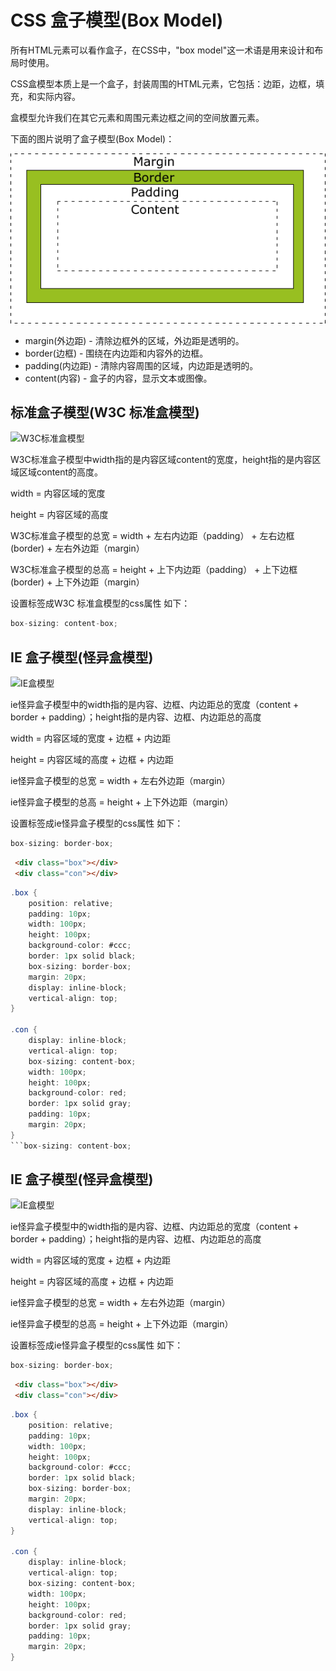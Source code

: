 # CSS 盒子模型(Box Model)

所有HTML元素可以看作盒子，在CSS中，"box model"这一术语是用来设计和布局时使用。

CSS盒模型本质上是一个盒子，封装周围的HTML元素，它包括：边距，边框，填充，和实际内容。

盒模型允许我们在其它元素和周围元素边框之间的空间放置元素。

下面的图片说明了盒子模型(Box Model)：

<img src="./img/box.gif" class="zoom-custom-imgs" />

- margin(外边距) - 清除边框外的区域，外边距是透明的。
- border(边框) - 围绕在内边距和内容外的边框。
- padding(内边距) - 清除内容周围的区域，内边距是透明的。
- content(内容) - 盒子的内容，显示文本或图像。


## 标准盒子模型(W3C 标准盒模型)

![W3C标准盒模型](../static/images/css/lesson8/content-box.jpg)

W3C标准盒子模型中width指的是内容区域content的宽度，height指的是内容区域区域content的高度。

width = 内容区域的宽度   

height = 内容区域的高度

W3C标准盒子模型的总宽 = width + 左右内边距（padding） + 左右边框(border) + 左右外边距（margin）

W3C标准盒子模型的总高 = height + 上下内边距（padding） + 上下边框(border) + 上下外边距（margin）

设置标签成W3C 标准盒模型的css属性 如下：

```cs
box-sizing: content-box;
```

## IE 盒子模型(怪异盒模型)

![IE盒模型](../static/images/css/lesson8/border-box.jpg)

ie怪异盒子模型中的width指的是内容、边框、内边距总的宽度（content + border + padding）；height指的是内容、边框、内边距总的高度

width = 内容区域的宽度 + 边框 + 内边距   

height = 内容区域的高度 + 边框  + 内边距

ie怪异盒子模型的总宽 = width + 左右外边距（margin）

ie怪异盒子模型的总高 = height + 上下外边距（margin）

设置标签成ie怪异盒子模型的css属性 如下：
```cs
box-sizing: border-box;
```

```html
 <div class="box"></div>
 <div class="con"></div>
```

```cs
.box {
    position: relative;
    padding: 10px;
    width: 100px;
    height: 100px;
    background-color: #ccc;
    border: 1px solid black;
    box-sizing: border-box;
    margin: 20px;
    display: inline-block;
    vertical-align: top;
}

.con {
    display: inline-block;
    vertical-align: top;
    box-sizing: content-box;
    width: 100px;
    height: 100px;
    background-color: red;
    border: 1px solid gray;
    padding: 10px;
    margin: 20px;
}
```box-sizing: content-box;
```

## IE 盒子模型(怪异盒模型)

![IE盒模型](../static/images/css/lesson8/border-box.jpg)

ie怪异盒子模型中的width指的是内容、边框、内边距总的宽度（content + border + padding）；height指的是内容、边框、内边距总的高度

width = 内容区域的宽度 + 边框 + 内边距   

height = 内容区域的高度 + 边框  + 内边距

ie怪异盒子模型的总宽 = width + 左右外边距（margin）

ie怪异盒子模型的总高 = height + 上下外边距（margin）

设置标签成ie怪异盒子模型的css属性 如下：
```cs
box-sizing: border-box;
```

```html
 <div class="box"></div>
 <div class="con"></div>
```

```cs
.box {
    position: relative;
    padding: 10px;
    width: 100px;
    height: 100px;
    background-color: #ccc;
    border: 1px solid black;
    box-sizing: border-box;
    margin: 20px;
    display: inline-block;
    vertical-align: top;
}

.con {
    display: inline-block;
    vertical-align: top;
    box-sizing: content-box;
    width: 100px;
    height: 100px;
    background-color: red;
    border: 1px solid gray;
    padding: 10px;
    margin: 20px;
}
```

